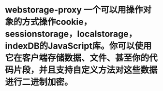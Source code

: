# webstorage-proxy 一个可以用操作对象的方式操作cookie，sessionstorage，localstorage，indexDB的JavaScript库。你可以使用它在客户端存储数据、文件、甚至你的代码片段，并且支持自定义方法对这些数据进行二进制加密。  

